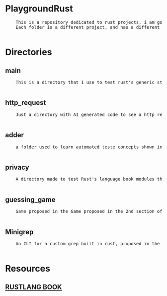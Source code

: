 # PlaygroundRust

<p>
  <pre>
    This is a repository dedicated to rust projects, i am going to use it to learn and test rust concepts.
    Each folder is a different project, and has a different purpose
  </pre>
</p>

# Directories

<h2>main</h2>
<p>
  <pre>
    This is a directory that I use to test rust's generic stuff, nothing special
  </pre>
</p>
<h2>http_request</h2>
<p>
  <pre>
    Just a directory with AI generated code to see a http request with a TCP socket handler
  </pre>
</p>
<h2>adder</h2>
<p>
  <pre>
    a folder used to learn automated teste concepts shown in chapter 11 on rustlang book
  </pre>
</p>
<h2>privacy</h2>
<p>
  <pre>
    A directory made to test Rust's language book modules things in (chapter 7)
  </pre>
</p>
<h2>guessing_game</h2>
<p>
  <pre>
    Game proposed in the Game proposed in the 2nd section of the rust book.
  </pre>
</p>
<h2>Minigrep</h2>
<p>
  <pre>
    An CLI for a custom grep built in rust, proposed in the rust's book 12th section 
  </pre>
</p>

# Resources

<h2><a href="https://doc.rust-lang.org/book/">RUSTLANG BOOK</a></h2>
